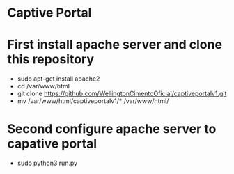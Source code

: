 # Captive Portal

# First install apache server and clone this repository
* sudo apt-get install apache2
* cd /var/www/html
* git clone https://github.com/WellingtonCimentoOficial/captiveportalv1.git
* mv /var/www/html/captiveportalv1/* /var/www/html/

# Second configure apache server to capative portal
* sudo python3 run.py
